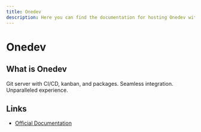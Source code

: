 ```yaml
---
title: Onedev
description: Here you can find the documentation for hosting Onedev with Coolify.
---
```


# Onedev

<ZoomableImage src="/docs/images/services/onedev.svg" />

## What is Onedev

Git server with CI/CD, kanban, and packages. Seamless integration. Unparalleled experience.

## Links

- [Official Documentation](https://docs.onedev.io/?utm_source=coolify.io)
